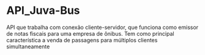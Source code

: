 # API_Juva-Bus
API que trabalha com conexão cliente-servidor, que funciona como emissor de notas fiscais para uma empresa de ônibus. Tem como principal característica a venda de passagens para múltiplos clientes simultaneamente

